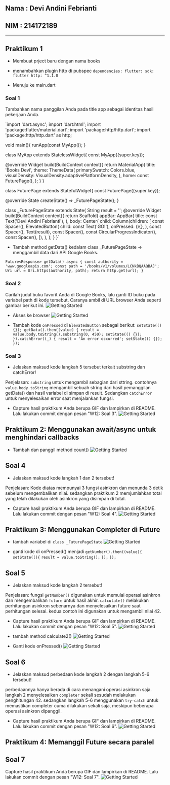 ## Nama : Devi Andini Febrianti
## NIM  : 214172189
---------------------------

## Praktikum 1

- Membuat prject baru dengan nama books

- menambahkan plugin http di pubspec
`dependencies:
  flutter:
    sdk: flutter
  http: ^1.1.0`

- Menuju ke main.dart
### Soal 1
Tambahkan nama panggilan Anda pada title app sebagai identitas hasil pekerjaan Anda.

`import 'dart:async';
import 'dart:html';
import 'package:flutter/material.dart';
import 'package:http/http.dart';
import 'package:http/http.dart' as http;

void main(){
  runApp(const MyApp());
}

class MyApp extends StatelessWidget{
  const MyApp({super.key});

  @override
  Widget build(BuildContext context){
    return MaterialApp(
      title: 'Books Devi',
      theme: ThemeData(
        primarySwatch: Colors.blue,
        visualDensity: VisualDensity.adaptivePlatformDensity,
      ),
      home: const FuturePage(),
    );
  }
}

class FuturePage extends StatefulWidget{
  const FuturePage({super.key});

  @override
  State<FuturePage> createState() => _FuturePageState();
}

class _FuturePageState extends State<FuturePage>{
  String result = '';
  @override
  Widget build(BuildContext context){
    return Scaffold(
      appBar: AppBar(
        title: const Text('Devi Andini Febrianti'),
      ),
      body: Center(
        child: Column(children: [
          const Spacer(),
          ElevatedButton(
            child: const Text('GO!'),
            onPressed: (){},
          ),
          const Spacer(),
          Text(result),
          const Spacer(),
          const CircularProgressIndicator(),
          const Spacer(),
        ]),
      ),
    );
  }
}`

- Tambah method getData() kedalam class _FuturePageState ->  menggambil data dari API Google Books.

`Future<Response> getData() async {
    const authority = 'www.googleapis.com';
    const path = '/books/v1/volumes/LCNkBQAAQBAJ';
    Uri url = Uri.https(authority, path);
    return http.get(url);
  }`

### Soal 2
Carilah judul buku favorit Anda di Google Books, lalu ganti ID buku pada variabel path di kode tersebut. Caranya ambil di URL browser Anda seperti gambar berikut ini.
![Getting Started](docs/1.png)

- Akses ke browser
![Getting Started](docs/2.png)

- Tambah kode `onPressed` di `ElevatedButton` sebagai berikut:
`setState(() {});
              getData().then((value) {
                result = value.body.toString().substring(0, 450);
                setState(() {});
              }).catchError((_) {
                result = 'An error occurred';
                setState(() {});
              });`

### Soal 3
- Jelaskan maksud kode langkah 5 tersebut terkait substring dan catchError!

Penjelasan: `substring` untuk mengambil sebagian dari sttring. contohnya `value.body.toString` mengambil sebuah string dari hasil pemanggilan getData() dan hasil variabel di simpan di result. Sedangkan `catchError` untuk menyelesaikan error saat menjalankan fungsi. 

- Capture hasil praktikum Anda berupa GIF dan lampirkan di README. Lalu lakukan commit dengan pesan "W12: Soal 3".
![Getting Started](docs/1.gif)


## Praktikum 2: Menggunakan await/async untuk menghindari callbacks
- Tambah dan panggil method count()
![Getting Started](docs/3.JPG)

## Soal 4 
- Jelaskan maksud kode langkah 1 dan 2 tersebut!

Penjelasan: Kode diatas mempunyai 3 fungsi asinkron dan menunda 3 detik sebelum mengembalikan nilai. sedangkan praktikum 2 memjumlahkan total yang telah dilakukan oleh asinkron yang disimpan di total.

- Capture hasil praktikum Anda berupa GIF dan lampirkan di README. Lalu lakukan commit dengan pesan "W12: Soal 4".
![Getting Started](docs/4.jpg)


## Praktikum 3: Menggunakan Completer di Future

- tambah variabel di `class _FuturePageState`
![Getting Started](docs/4.png)

- ganti kode di onPressed() menjadi
`getNumber().then((value){`
  `setState((){`
  `result = value.toString();`
  `});`
`});`

## Soal 5
- Jelaskan maksud kode langkah 2 tersebut!

Penjelasan: fungsi `getNumber()` digunakan untuk memulai operasi asinkron dan mengembalikan `future` untuk hasil akhir. `calculate()` melakukan perhitungan asinkron sebenarnya dan menyelesaikan future saat perhitungan selesai. kedua contoh ini digunakan untuk mengambil nilai 42. 

- Capture hasil praktikum Anda berupa GIF dan lampirkan di README. Lalu lakukan commit dengan pesan "W12: Soal 5".
![Getting Started](docs/5.gif)

- tambah method calculate2()
![Getting Started](docs/6.PNG)

- Ganti kode onPressed()
![Getting Started](docs/onPressed.PNG)

## Soal 6
- Jelaskan maksud perbedaan kode langkah 2 dengan langkah 5-6 tersebut!

perbedaannya hanya berada di cara menangani operasi asinkron saja. langkah 2 menyelesaikan `completer` sekali sesudah melakukan penghitungan 42. sedangkan langkah 5-6 menggunakan `try-catch` untuk memastikan completer cuma dilakukan sekali saja, meskipun beberapa operasi asinkron dipanggil.


- Capture hasil praktikum Anda berupa GIF dan lampirkan di README. Lalu lakukan commit dengan pesan "W12: Soal 6".
![Getting Started](docs/hasil.gif)

## Praktikum 4: Memanggil Future secara paralel

## Soal 7
Capture hasil praktikum Anda berupa GIF dan lampirkan di README. Lalu lakukan commit dengan pesan "W12: Soal 7".
![Getting Started](docs/7.jpg)